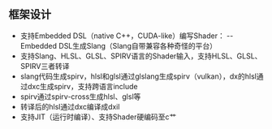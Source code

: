 ## 框架设计
- 支持Embedded DSL（native C++，CUDA-like）编写Shader：
  -- Embedded DSL生成Slang（Slang自带兼容各种奇怪的平台）
- 支持Slang、HLSL、GLSL、SPIRV语言的Shader输入，支持HLSL、GLSL、SPIRV三者转译
- slang代码生成spirv，hlsl和glsl通过glslang生成spirv（vulkan），dx的hlsl通过dxc生成spirv，支持跨语言include
- spirv通过spirv-cross生成hlsl、glsl等
- 转译后的hlsl通过dxc编译成dxil
- 支持JIT（运行时编译）、支持Shader硬编码至c艹
